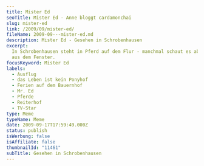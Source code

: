 ```yaml
---
title: Mister Ed
seoTitle: Mister Ed - Anne bloggt cardamonchai
slug: mister-ed
link: /2009/09/mister-ed/
fileName: 2009-09---mister-ed.md
description: Mister Ed - Gesehen in Schrobenhausen
excerpt:
  In Schrobenhausen steht in Pferd auf dem Flur - manchmal schaut es aber auch
  aus dem Fenster.
focusKeyword: Mister Ed
labels:
  - Ausflug
  - das Leben ist kein Ponyhof
  - Ferien auf dem Bauernhof
  - Mr. Ed
  - Pferde
  - Reiterhof
  - TV-Star
type: Meme
typeName: Meme
date: 2009-09-17T17:59:49.000Z
status: publish
isWerbung: false
isAffiliate: false
thumbnailId: "11461"
subTitle: Gesehen in Schrobenhausen
---
```

